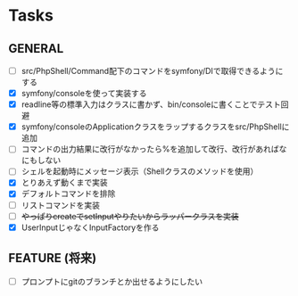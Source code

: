 # Tasks

## GENERAL

- [ ] src/PhpShell/Command配下のコマンドをsymfony/DIで取得できるようにする
- [x] symfony/consoleを使って実装する
- [x] readline等の標準入力はクラスに書かず、bin/consoleに書くことでテスト回避
- [x] symfony/consoleのApplicationクラスをラップするクラスをsrc/PhpShellに追加
- [ ] コマンドの出力結果に改行がなかったら%を追加して改行、改行があればなにもしない
- [ ] シェルを起動時にメッセージ表示（Shellクラスのメソッドを使用）
- [x] とりあえず動くまで実装
- [x] デフォルトコマンドを排除
- [ ] リストコマンドを実装
- [ ] ~~やっぱりcreateでsetInputやりたいからラッパークラスを実装~~
- [x] UserInputじゃなくInputFactoryを作る

## FEATURE (将来)

- [ ] プロンプトにgitのブランチとか出せるようにしたい

